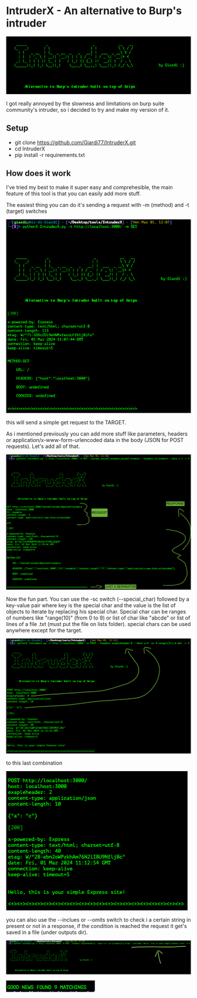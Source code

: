 # IntruderX - An alternative to Burp's intruder


![IntruderX menu](https://github.com/Giardi77/IntruderX/blob/main/IntruderX%20Tutorial%20images/LOGO.png?raw=true)

I got really annoyed by the slowness and limitations on burp suite community's intruder, so i decided to try and make my version of it.


## Setup

- git clone https://github.com/Giardi77/IntruderX.git
- cd IntruderX
- pip install -r requirements.txt

## How does it work

I've tried my best to make it super easy and comprehesible, the main feature of this tool is that you can easily add more stuff.

The easiest thing you can do it's sending a request with -m (method) and -t (target) switches

![simple req](https://github.com/Giardi77/IntruderX/blob/main/IntruderX%20Tutorial%20images/-m%20switch.png)

this will send a simple get request to the TARGET.

As i mentioned previously you can add more stuff like parameters, headers or application/x-www-form-urlencoded data in the body (JSON for POST requests).
Let's add all of that.

![custom req](https://github.com/Giardi77/IntruderX/blob/main/IntruderX%20Tutorial%20images/Custom%20params%2C%20headers%20and%20body.png?raw=true)

Now the fun part.
You can use the -sc switch (--special_char) followed by a key-value pair where key is the special char and the value is the list of objects to iterate by replacing his special char.
Special char can be ranges of numbers like "range(10)" (from 0 to 9) or list of char like "abcde" or list of lines of a file .txt (must put the file on lists folder).
special chars can be used anywhere except for the target.

![](https://github.com/Giardi77/IntruderX/blob/main/IntruderX%20Tutorial%20images/Combinations%20first.png?raw=true)

to this last combination

![](https://github.com/Giardi77/IntruderX/blob/main/IntruderX%20Tutorial%20images/Combinantions%20last.png?raw=true)

you can also use the --inclues or --omits switch to check i a certain string in present or not in a response, if the condition is reached the request it get's saved in a file (under outputs dir). 

![](https://github.com/Giardi77/IntruderX/blob/main/IntruderX%20Tutorial%20images/--includes%20switch.png?raw=true)

![](https://github.com/Giardi77/IntruderX/blob/main/IntruderX%20Tutorial%20images/Found%20matches.png?raw=true)
